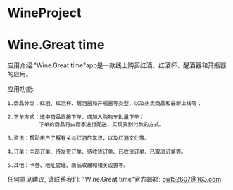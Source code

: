 # WineProject
# Wine.Great time

  应用介绍:"Wine.Great time"app是一款线上购买红酒、红酒杯、醒酒器和开瓶器的应用。
  
  应用功能:
    
    1.商品分类：红酒、红酒杯、醒酒器和开瓶器等类型，以及热卖商品和最新上线等；
      
    2.下单方式：选中商品直接下单、或加入购物车批量下单；
              下单的商品将由商家进行配送，实现货到付款的方式。
     
    3.资讯：帮助用户了解有关与红酒的常识，以及红酒文化等。
    
    4.订单：全部订单、待发货订单、待收货订单、已收货订单、已取消订单等。
    
    5.其他：卡券、地址管理、商品收藏和相关设置等。
    
  任何意见建议, 请联系我们: 
  "Wine.Great time"官方邮箱: ou152607@163.com
